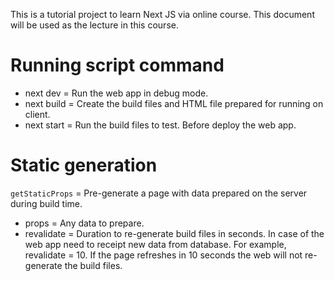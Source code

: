 This is a tutorial project to learn Next JS via online course. This document will be used as the lecture in this course.

# Running script command

- next dev = Run the web app in debug mode.
- next build = Create the build files and HTML file prepared for running on client.
- next start = Run the build files to test. Before deploy the web app.

# Static generation

`getStaticProps` = Pre-generate a page with data prepared on the server during build time.

- props = Any data to prepare.
- revalidate = Duration to re-generate build files in seconds. In case of the web app need to receipt new data from database.
  For example, revalidate = 10. If the page refreshes in 10 seconds the web will not re-generate the build files.

